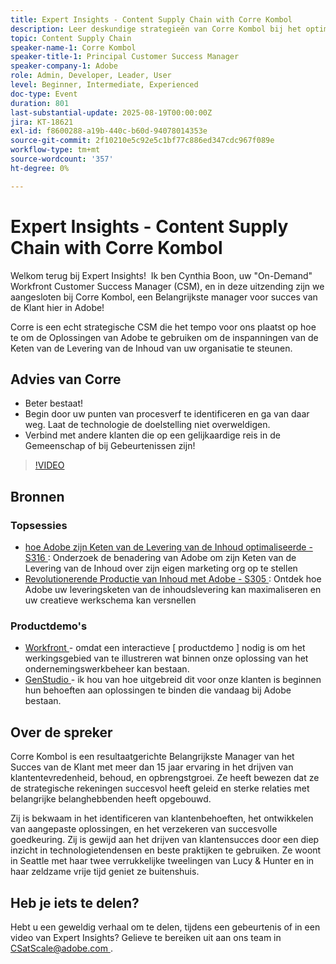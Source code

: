 ```yaml
---
title: Expert Insights - Content Supply Chain with Corre Kombol
description: Leer deskundige strategieën van Corre Kombol bij het optimaliseren van uw inhoudsleveringsketen met de oplossingen van Adobe. Verhoog de efficiëntie, de samenwerking en de resultaten.
topic: Content Supply Chain
speaker-name-1: Corre Kombol
speaker-title-1: Principal Customer Success Manager
speaker-company-1: Adobe
role: Admin, Developer, Leader, User
level: Beginner, Intermediate, Experienced
doc-type: Event
duration: 801
last-substantial-update: 2025-08-19T00:00:00Z
jira: KT-18621
exl-id: f8600288-a19b-440c-b60d-94078014353e
source-git-commit: 2f10210e5c92e5c1bf77c886ed347cdc967f089e
workflow-type: tm+mt
source-wordcount: '357'
ht-degree: 0%

---
```


# Expert Insights - Content Supply Chain with Corre Kombol

Welkom terug bij Expert Insights!  Ik ben Cynthia Boon, uw &quot;On-Demand&quot; Workfront Customer Success Manager (CSM), en in deze uitzending zijn we aangesloten bij Corre Kombol, een Belangrijkste manager voor succes van de Klant hier in Adobe!  

Corre is een echt strategische CSM die het tempo voor ons plaatst op hoe te om de Oplossingen van Adobe te gebruiken om de inspanningen van de Keten van de Levering van de Inhoud van uw organisatie te steunen. 

## Advies van Corre

* Beter bestaat! 
* Begin door uw punten van procesverf te identificeren en ga van daar weg. Laat de technologie de doelstelling niet overweldigen.
* Verbind met andere klanten die op een gelijkaardige reis in de Gemeenschap of bij Gebeurtenissen zijn! 

>[!VIDEO](https://video.tv.adobe.com/v/3470000/?learn=on&enablevpops&captions=dut)

## Bronnen

### Topsessies

* [ hoe Adobe zijn Keten van de Levering van de Inhoud optimaliseerde - S316 ](https://business.adobe.com/summit/2024/sessions/how-adobe-optimized-its-content-supply-chain-s316.html): Onderzoek de benadering van Adobe om zijn Keten van de Levering van de Inhoud over zijn eigen marketing org op te stellen 
* [ Revolutionerende Productie van Inhoud met Adobe - S305 ](https://business.adobe.com/summit/2024/sessions/revolutionizing-content-production-with-adobe-s305.html) : Ontdek hoe Adobe uw leveringsketen van de inhoudslevering kan maximaliseren en uw creatieve werkschema kan versnellen 

### Productdemo&#39;s

* [ Workfront ](https://business.adobe.com/product-demos/workfront/interactive-tour.html) - omdat een interactieve [ productdemo ] nodig is om het werkingsgebied van te illustreren wat binnen onze oplossing van het ondernemingswerkbeheer kan bestaan.  
* [ GenStudio ](https://business.adobe.com/resources/sdk/getting-started-with-adobe-genstudio.html) - ik hou van hoe uitgebreid dit voor onze klanten is beginnen hun behoeften aan oplossingen te binden die vandaag bij Adobe bestaan.

## Over de spreker 

Corre Kombol is een resultaatgerichte Belangrijkste Manager van het Succes van de Klant met meer dan 15 jaar ervaring in het drijven van klantentevredenheid, behoud, en opbrengstgroei. Ze heeft bewezen dat ze de strategische rekeningen succesvol heeft geleid en sterke relaties met belangrijke belanghebbenden heeft opgebouwd.

Zij is bekwaam in het identificeren van klantenbehoeften, het ontwikkelen van aangepaste oplossingen, en het verzekeren van succesvolle goedkeuring. Zij is gewijd aan het drijven van klantensucces door een diep inzicht in technologietendensen en beste praktijken te gebruiken. Ze woont in Seattle met haar twee verrukkelijke tweelingen van Lucy &amp; Hunter en in haar zeldzame vrije tijd geniet ze buitenshuis. 

## Heb je iets te delen?

Hebt u een geweldig verhaal om te delen, tijdens een gebeurtenis of in een video van Expert Insights? Gelieve te bereiken uit aan ons team in [ CSatScale@adobe.com ](mailto:CSatScale@adobe.com).
